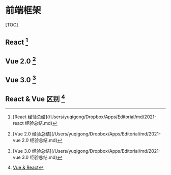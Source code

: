 # 前端框架

[TOC]

## React [^1]

## Vue 2.0 [^2]

## Vue 3.0 [^3]

## React & Vue 区别 [^4]

[^1]: [React 经验总结](/Users/yuqigong/Dropbox/Apps/Editorial/md/2021-react 经验总结.md)
[^2]: [Vue 2.0 经验总结](/Users/yuqigong/Dropbox/Apps/Editorial/md/2021-vue 2.0 经验总结.md)
[^3]: [Vue 3.0 经验总结](/Users/yuqigong/Dropbox/Apps/Editorial/md/2021-vue 3.0 经验总结.md)
[^4]: [Vue & React](/Users/yuqigong/Dropbox/Apps/Editorial/md/2021-Vue&React.md)


